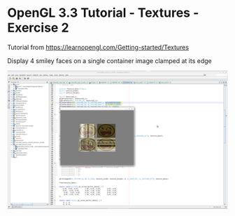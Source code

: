 # OpenGL 3.3 Tutorial - Textures - Exercise 2

Tutorial from https://learnopengl.com/Getting-started/Textures

Display 4 smiley faces on a single container image clamped at its edge

![alt text](https://github.com/tapin13/openGL-3-3-examples/blob/master/tutorial44_texture_multi/Screenshot.png)

